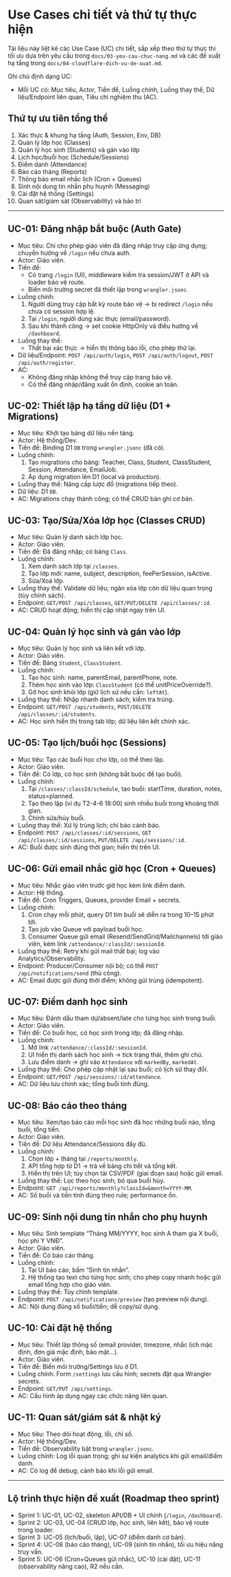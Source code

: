 # Use Cases chi tiết và thứ tự thực hiện

Tài liệu này liệt kê các Use Case (UC) chi tiết, sắp xếp theo thứ tự thực thi tối ưu dựa trên yêu cầu trong `docs/03-yeu-cau-chuc-nang.md` và các đề xuất hạ tầng trong `docs/04-cloudflare-dich-vu-de-xuat.md`.

Ghi chú định dạng UC:
- Mỗi UC có: Mục tiêu, Actor, Tiền đề, Luồng chính, Luồng thay thế, Dữ liệu/Endpoint liên quan, Tiêu chí nghiệm thu (AC).

## Thứ tự ưu tiên tổng thể
1. Xác thực & khung hạ tầng (Auth, Session, Env, DB)
2. Quản lý lớp học (Classes)
3. Quản lý học sinh (Students) và gán vào lớp
4. Lịch học/buổi học (Schedule/Sessions)
5. Điểm danh (Attendance)
6. Báo cáo tháng (Reports)
7. Thông báo email nhắc lịch (Cron + Queues)
8. Sinh nội dung tin nhắn phụ huynh (Messaging)
9. Cài đặt hệ thống (Settings)
10. Quan sát/giám sát (Observability) và bảo trì

---

## UC-01: Đăng nhập bắt buộc (Auth Gate)
- Mục tiêu: Chỉ cho phép giáo viên đã đăng nhập truy cập ứng dụng; chuyển hướng về `/login` nếu chưa auth.
- Actor: Giáo viên.
- Tiền đề:
  - Có trang `/login` (UI), middleware kiểm tra session/JWT ở API và loader bảo vệ route.
  - Biến môi trường secret đã thiết lập trong `wrangler.jsonc`.
- Luồng chính:
  1) Người dùng truy cập bất kỳ route bảo vệ -> bị redirect `/login` nếu chưa có session hợp lệ.
  2) Tại `/login`, người dùng xác thực (email/password).
  3) Sau khi thành công -> set cookie HttpOnly và điều hướng về `/dashboard`.
- Luồng thay thế:
  - Thất bại xác thực -> hiển thị thông báo lỗi, cho phép thử lại.
- Dữ liệu/Endpoint: `POST /api/auth/login`, `POST /api/auth/logout`, `POST /api/auth/register`.
- AC:
  - Không đăng nhập không thể truy cập trang bảo vệ.
  - Có thể đăng nhập/đăng xuất ổn định, cookie an toàn.

## UC-02: Thiết lập hạ tầng dữ liệu (D1 + Migrations)
- Mục tiêu: Khởi tạo bảng dữ liệu nền tảng.
- Actor: Hệ thống/Dev.
- Tiền đề: Binding D1 `DB` trong `wrangler.jsonc` (đã có).
- Luồng chính:
  1) Tạo migrations cho bảng: Teacher, Class, Student, ClassStudent, Session, Attendance, EmailJob.
  2) Áp dụng migration lên D1 (local và production).
- Luồng thay thế: Nâng cấp lược đồ (migrations tiếp theo).
- Dữ liệu: D1 `DB`.
- AC: Migrations chạy thành công; có thể CRUD bản ghi cơ bản.

## UC-03: Tạo/Sửa/Xóa lớp học (Classes CRUD)
- Mục tiêu: Quản lý danh sách lớp học.
- Actor: Giáo viên.
- Tiền đề: Đã đăng nhập; có bảng `Class`.
- Luồng chính:
  1) Xem danh sách lớp tại `/classes`.
  2) Tạo lớp mới: name, subject, description, feePerSession, isActive.
  3) Sửa/Xoá lớp.
- Luồng thay thế: Validate dữ liệu; ngăn xóa lớp còn dữ liệu quan trọng (tùy chính sách).
- Endpoint: `GET/POST /api/classes`, `GET/PUT/DELETE /api/classes/:id`.
- AC: CRUD hoạt động; hiển thị cập nhật ngay trên UI.

## UC-04: Quản lý học sinh và gán vào lớp
- Mục tiêu: Quản lý học sinh và liên kết với lớp.
- Actor: Giáo viên.
- Tiền đề: Bảng `Student`, `ClassStudent`.
- Luồng chính:
  1) Tạo học sinh: name, parentEmail, parentPhone, note.
  2) Thêm học sinh vào lớp: `ClassStudent` (có thể unitPriceOverride?).
  3) Gỡ học sinh khỏi lớp (giữ lịch sử nếu cần: `leftAt`).
- Luồng thay thế: Nhập nhanh danh sách; kiểm tra trùng.
- Endpoint: `GET/POST /api/students`, `POST/DELETE /api/classes/:id/students`.
- AC: Học sinh hiển thị trong tab lớp; dữ liệu liên kết chính xác.

## UC-05: Tạo lịch/buổi học (Sessions)
- Mục tiêu: Tạo các buổi học cho lớp, có thể theo lặp.
- Actor: Giáo viên.
- Tiền đề: Có lớp, có học sinh (không bắt buộc để tạo buổi).
- Luồng chính:
  1) Tại `/classes/:classId/schedule`, tạo buổi: startTime, duration, notes, status=planned.
  2) Tạo theo lặp (ví dụ T2-4-6 18:00) sinh nhiều buổi trong khoảng thời gian.
  3) Chỉnh sửa/hủy buổi.
- Luồng thay thế: Xử lý trùng lịch; chỉ báo cảnh báo.
- Endpoint: `POST /api/classes/:id/sessions`, `GET /api/classes/:id/sessions`, `PUT/DELETE /api/sessions/:id`.
- AC: Buổi được sinh đúng thời gian; hiển thị trên UI.

## UC-06: Gửi email nhắc giờ học (Cron + Queues)
- Mục tiêu: Nhắc giáo viên trước giờ học kèm link điểm danh.
- Actor: Hệ thống.
- Tiền đề: Cron Triggers, Queues, provider Email + secrets.
- Luồng chính:
  1) Cron chạy mỗi phút, query D1 tìm buổi sẽ diễn ra trong 10–15 phút tới.
  2) Tạo job vào Queue với payload buổi học.
  3) Consumer Queue gửi email (Resend/SendGrid/Mailchannels) tới giáo viên, kèm link `/attendance/:classId/:sessionId`.
- Luồng thay thế: Retry khi gửi mail thất bại; log vào Analytics/Observability.
- Endpoint: Producer/Consumer nội bộ; có thể `POST /api/notifications/send` (thủ công).
- AC: Email được gửi đúng thời điểm; không gửi trùng (idempotent).

## UC-07: Điểm danh học sinh
- Mục tiêu: Đánh dấu tham dự/absent/late cho từng học sinh trong buổi.
- Actor: Giáo viên.
- Tiền đề: Có buổi học, có học sinh trong lớp; đã đăng nhập.
- Luồng chính:
  1) Mở link `/attendance/:classId/:sessionId`.
  2) UI hiển thị danh sách học sinh -> tick trạng thái, thêm ghi chú.
  3) Lưu điểm danh -> ghi vào `Attendance` với `markedBy`, `markedAt`.
- Luồng thay thế: Cho phép cập nhật lại sau buổi; có lịch sử thay đổi.
- Endpoint: `GET/POST /api/sessions/:id/attendance`.
- AC: Dữ liệu lưu chính xác; tổng buổi tính đúng.

## UC-08: Báo cáo theo tháng
- Mục tiêu: Xem/tạo báo cáo mỗi học sinh đã học những buổi nào, tổng buổi, tổng tiền.
- Actor: Giáo viên.
- Tiền đề: Dữ liệu Attendance/Sessions đầy đủ.
- Luồng chính:
  1) Chọn lớp + tháng tại `/reports/monthly`.
  2) API tổng hợp từ D1 -> trả về bảng chi tiết và tổng kết.
  3) Hiển thị trên UI; tùy chọn tải CSV/PDF (giai đoạn sau) hoặc gửi email.
- Luồng thay thế: Lọc theo học sinh; bỏ qua buổi hủy.
- Endpoint: `GET /api/reports/monthly?classId=&month=YYYY-MM`.
- AC: Số buổi và tiền tính đúng theo rule; performance ổn.

## UC-09: Sinh nội dung tin nhắn cho phụ huynh
- Mục tiêu: Sinh template “Tháng MM/YYYY, học sinh A tham gia X buổi, học phí Y VNĐ”.
- Actor: Giáo viên.
- Tiền đề: Có báo cáo tháng.
- Luồng chính:
  1) Tại UI báo cáo, bấm “Sinh tin nhắn”.
  2) Hệ thống tạo text cho từng học sinh; cho phép copy nhanh hoặc gửi email tổng hợp cho giáo viên.
- Luồng thay thế: Tùy chỉnh template.
- Endpoint: `POST /api/notifications/preview` (tạo preview nội dung).
- AC: Nội dung đúng số buổi/tiền; dễ copy/sử dụng.

## UC-10: Cài đặt hệ thống
- Mục tiêu: Thiết lập thông số (email provider, timezone, nhắc lịch mặc định, đơn giá mặc định, bảo mật…).
- Actor: Giáo viên.
- Tiền đề: Biến môi trường/Settings lưu ở D1.
- Luồng chính: Form `/settings` lưu cấu hình; secrets đặt qua Wrangler secrets.
- Endpoint: `GET/PUT /api/settings`.
- AC: Cấu hình áp dụng ngay các chức năng liên quan.

## UC-11: Quan sát/giám sát & nhật ký
- Mục tiêu: Theo dõi hoạt động, lỗi, chỉ số.
- Actor: Hệ thống/Dev.
- Tiền đề: Observability bật trong `wrangler.jsonc`.
- Luồng chính: Log lỗi quan trọng; ghi sự kiện analytics khi gửi email/điểm danh.
- AC: Có log để debug; cảnh báo khi lỗi gửi email.

---

## Lộ trình thực hiện đề xuất (Roadmap theo sprint)
- Sprint 1: UC-01, UC-02, skeleton API/DB + UI chính (`/login`, `/dashboard`).
- Sprint 2: UC-03, UC-04 (CRUD lớp, học sinh, liên kết), bảo vệ route trong loader.
- Sprint 3: UC-05 (lịch/buổi, lặp), UC-07 (điểm danh cơ bản).
- Sprint 4: UC-08 (báo cáo tháng), UC-09 (sinh tin nhắn), tối ưu hiệu năng truy vấn.
- Sprint 5: UC-06 (Cron+Queues gửi nhắc), UC-10 (cài đặt), UC-11 (observability nâng cao), R2 nếu cần.
